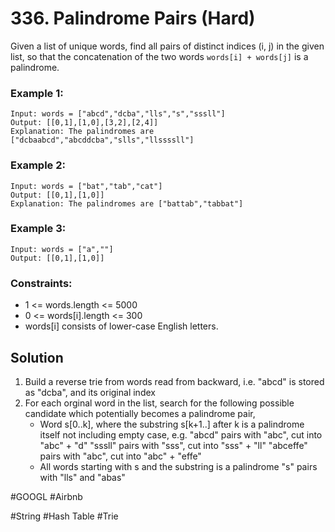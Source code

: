 # 336. Palindrome Pairs (Hard)

Given a list of unique words, find all pairs of distinct indices (i, j) in the given list, so that the concatenation of the two words `words[i] + words[j]` is a palindrome.

### Example 1:

```
Input: words = ["abcd","dcba","lls","s","sssll"]
Output: [[0,1],[1,0],[3,2],[2,4]]
Explanation: The palindromes are ["dcbaabcd","abcddcba","slls","llssssll"]
```

### Example 2:

```
Input: words = ["bat","tab","cat"]
Output: [[0,1],[1,0]]
Explanation: The palindromes are ["battab","tabbat"]
```

### Example 3:

```
Input: words = ["a",""]
Output: [[0,1],[1,0]]
```

### Constraints:

- 1 <= words.length <= 5000
- 0 <= words[i].length <= 300
- words[i] consists of lower-case English letters.

## Solution

1. Build a reverse trie from words read from backward, i.e. "abcd" is stored as "dcba", and its original index
2. For each orginal word in the list, search for the following possible candidate which potentially becomes a palindrome pair,
   - Word s[0..k], where the substring s[k+1..] after k is a palindrome itself not including empty case, e.g.
     "abcd" pairs with "abc", cut into "abc" + "d"
     "sssll" pairs with "sss", cut into "sss" + "ll"
     "abceffe" pairs with "abc", cut into "abc" + "effe"
   - All words starting with s and the substring is a palindrome
     "s" pairs with "lls" and "abas"

#GOOGL #Airbnb

#String #Hash Table #Trie
